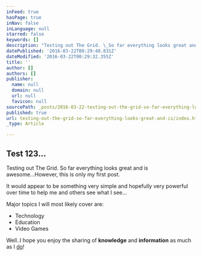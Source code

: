 ```yaml
---
inFeed: true
hasPage: true
inNav: false
inLanguage: null
starred: false
keywords: []
description: "Testing out The Grid. \_So far everything looks great and is awesome...However, this is only my first post."
datePublished: '2016-03-22T00:29:48.831Z'
dateModified: '2016-03-22T00:29:32.355Z'
title: ''
author: []
authors: []
publisher:
  name: null
  domain: null
  url: null
  favicon: null
sourcePath: _posts/2016-03-22-testing-out-the-grid-so-far-everything-looks-great-and-is.md
published: true
url: testing-out-the-grid-so-far-everything-looks-great-and-is/index.html
_type: Article

---
```

## Test 123...

Testing out The Grid.  So far everything looks great and is awesome...However, this is only my first post.

It would appear to be something very simple and hopefully very powerful over time to help me and others see what I see...

Major topics I will most likely cover are:

* Technology
* Education
* Video Games

Well..I hope you enjoy the sharing of **knowledge** and **information** as much as I [do][0]!


[0]: http://tedsummit2016.ted.com/